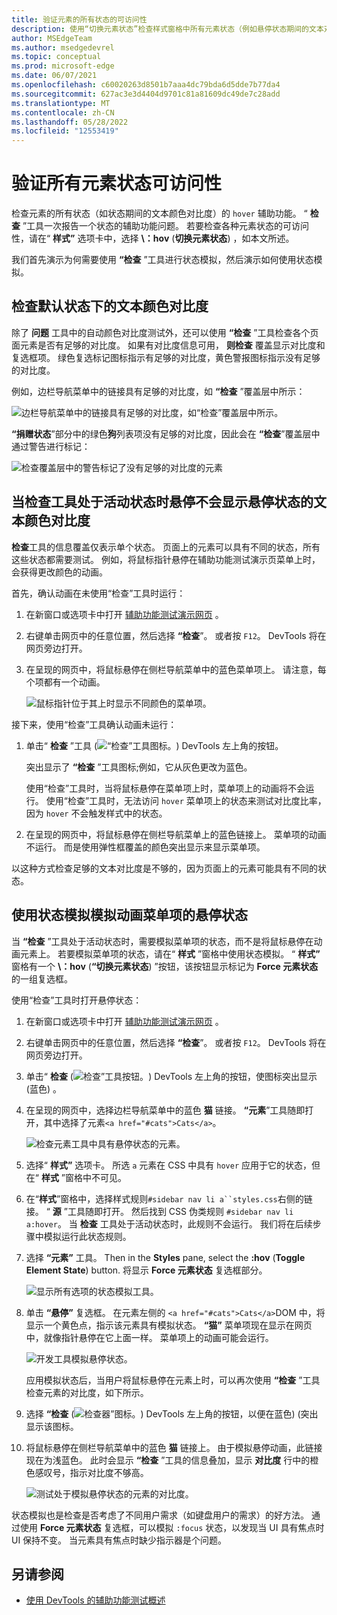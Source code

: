 ```yaml
---
title: 验证元素的所有状态的可访问性
description: 使用“切换元素状态”检查样式窗格中所有元素状态（例如悬停状态期间的文本对比度）的可访问性。
author: MSEdgeTeam
ms.author: msedgedevrel
ms.topic: conceptual
ms.prod: microsoft-edge
ms.date: 06/07/2021
ms.openlocfilehash: c60020263d8501b7aaa4dc79bda6d5dde7b77da4
ms.sourcegitcommit: 627ac3e3d4404d9701c81a81609dc49de7c28add
ms.translationtype: MT
ms.contentlocale: zh-CN
ms.lasthandoff: 05/28/2022
ms.locfileid: "12553419"
---
```

# <a name="verify-accessibility-of-all-states-of-elements"></a>验证所有元素状态可访问性

<!-- 5. STYLES: TOGGLE STATE -->

检查元素的所有状态（如状态期间的文本颜色对比度）的 `hover` 辅助功能。  “ **检查** ”工具一次报告一个状态的辅助功能问题。  若要检查各种元素状态的可访问性，请在“ **样式”** 选项卡中，选择 **\：hov** (**切换元素状态**) ，如本文所述。

我们首先演示为何需要使用 **“检查** ”工具进行状态模拟，然后演示如何使用状态模拟。


<!-- ====================================================================== -->
## <a name="checking-text-color-contrast-in-the-default-state"></a>检查默认状态下的文本颜色对比度

<!-- Inspect tool: information overlay: Accessibility section: Contrast row -->

除了 **问题** 工具中的自动颜色对比度测试外，还可以使用 **“检查** ”工具检查各个页面元素是否有足够的对比度。  如果有对比度信息可用， **则检查** 覆盖显示对比度和复选框项。  绿色复选标记图标指示有足够的对比度，黄色警报图标指示没有足够的对比度。

例如，边栏导航菜单中的链接具有足够的对比度，如 **“检查** ”覆盖层中所示：

![边栏导航菜单中的链接具有足够的对比度，如“检查”覆盖层中所示。](../media/a11y-testing-enough-contrast.msft.png)

**“捐赠状态**”部分中的绿色**狗**列表项没有足够的对比度，因此会在 **“检查**”覆盖层中通过警告进行标记：

![检查覆盖层中的警告标记了没有足够的对比度的元素](../media/a11y-testing-not-enough-contrast.msft.png)


<!-- ====================================================================== -->
## <a name="hovering-when-the-inspect-tool-is-active-doesnt-show-the-text-color-contrast-for-the-hover-state"></a>当检查工具处于活动状态时悬停不会显示悬停状态的文本颜色对比度

**检查**工具的信息覆盖仅表示单个状态。  页面上的元素可以具有不同的状态，所有这些状态都需要测试。  例如，将鼠标指针悬停在辅助功能测试演示页菜单上时，会获得更改颜色的动画。

首先，确认动画在未使用“检查”工具时运行：

1. 在新窗口或选项卡中打开 [辅助功能测试演示网页](https://microsoftedge.github.io/Demos/devtools-a11y-testing/) 。

1. 右键单击网页中的任意位置，然后选择 **“检查**”。  或者按 `F12`。  DevTools 将在网页旁边打开。

1. 在呈现的网页中，将鼠标悬停在侧栏导航菜单中的蓝色菜单项上。  请注意，每个项都有一个动画。

   ![鼠标指针位于其上时显示不同颜色的菜单项。](../media/a11y-testing-hover.msft.png)

接下来，使用“检查”工具确认动画未运行：

1. 单击“ **检查** ”工具 (![“检查”工具图标。](../media/inspect-tool-icon-light-theme.png)) DevTools 左上角的按钮。

   突出显示了 **“检查** ”工具图标;例如，它从灰色更改为蓝色。

   使用“检查”工具时，当将鼠标悬停在菜单项上时，菜单项上的动画将不会运行。  使用“检查”工具时，无法访问 `hover` 菜单项上的状态来测试对比度比率，因为 `hover` 不会触发样式中的状态。

1. 在呈现的网页中，将鼠标悬停在侧栏导航菜单上的蓝色链接上。  菜单项的动画不运行。  而是使用弹性框覆盖的颜色突出显示来显示菜单项。

以这种方式检查足够的文本对比度是不够的，因为页面上的元素可能具有不同的状态。


<!-- ====================================================================== -->
## <a name="use-state-simulation-to-simulate-the-hover-state-of-an-animated-menu-item"></a>使用状态模拟模拟动画菜单项的悬停状态

<!-- Elements tool: Styles pane: "Toggle Element State" icon tooltip; displays "Force element state" section -->

当 **“检查** ”工具处于活动状态时，需要模拟菜单项的状态，而不是将鼠标悬停在动画元素上。  若要模拟菜单项的状态，请在“ **样式** ”窗格中使用状态模拟。  “ **样式”** 窗格有一个 **\：hov** (**“切换元素状态**) ”按钮，该按钮显示标记为 **Force 元素状态**的一组复选框。

使用“检查”工具时打开悬停状态：

1. 在新窗口或选项卡中打开 [辅助功能测试演示网页](https://microsoftedge.github.io/Demos/devtools-a11y-testing/) 。

1. 右键单击网页中的任意位置，然后选择 **“检查**”。  或者按 `F12`。  DevTools 将在网页旁边打开。

1. 单击“ **检查** (![检查”工具按钮。](../media/inspect-tool-icon-light-theme.png)) DevTools 左上角的按钮，使图标突出显示 (蓝色) 。

1. 在呈现的网页中，选择边栏导航菜单中的蓝色 **猫** 链接。  **“元素**”工具随即打开，其中选择了元素`<a href="#cats">Cats</a>`。

   ![检查元素工具中具有悬停状态的元素。](../media/a11y-testing-inspecting-link-to-hover.msft.png)

1. 选择“ **样式”** 选项卡。 所选 `a` 元素在 CSS 中具有 `hover` 应用于它的状态，但在“ **样式** ”窗格中不可见。

1. 在“**样式**”窗格中，选择样式规则`#sidebar nav li a``styles.css`右侧的链接。  “ **源** ”工具随即打开。  然后找到 CSS 伪类规则 `#sidebar nav li a:hover`。  当 **检查** 工具处于活动状态时，此规则不会运行。  我们将在后续步骤中模拟运行此状态规则。

1. 选择 **“元素”** 工具。  Then in the **Styles** pane, select the **:hov** (**Toggle Element State**) button.  将显示 **Force 元素状态** 复选框部分。

   ![显示所有选项的状态模拟工具。](../media/a11y-testing-state-simulation.msft.png)

1. 单击 **“悬停”** 复选框。  在元素左侧的 `<a href="#cats">Cats</a>`DOM 中，将显示一个黄色点，指示该元素具有模拟状态。  **“猫”** 菜单项现在显示在网页中，就像指针悬停在它上面一样。  菜单项上的动画可能会运行。

   ![开发工具模拟悬停状态。](../media/a11y-testing-hover-simulated.msft.png)

    应用模拟状态后，当用户将鼠标悬停在元素上时，可以再次使用 **“检查** ”工具检查元素的对比度，如下所示。

1. 选择 **“检查** (![检查器”图标。](../media/inspect-tool-icon-light-theme.png)) DevTools 左上角的按钮，以便在蓝色)  (突出显示该图标。

1. 将鼠标悬停在侧栏导航菜单中的蓝色 **猫** 链接上。  由于模拟悬停动画，此链接现在为浅蓝色。  此时会显示 **“检查** ”工具的信息叠加，显示 **对比度** 行中的橙色感叹号，指示对比度不够高。

   ![测试处于模拟悬停状态的元素的对比度。](../media/a11y-testing-hover-contrast-testing.msft.png)

状态模拟也是检查是否考虑了不同用户需求（如键盘用户的需求）的好方法。  通过使用 **Force 元素状态** 复选框，可以模拟 `:focus` 状态，以发现当 UI 具有焦点时 UI 保持不变。 当元素具有焦点时缺少指示器是个问题。


<!-- ====================================================================== -->
## <a name="see-also"></a>另请参阅

*  [使用 DevTools 的辅助功能测试概述](accessibility-testing-in-devtools.md)

